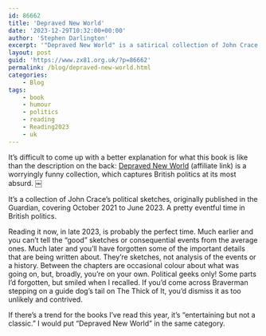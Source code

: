 ```yaml
---
id: 86662
title: 'Depraved New World'
date: '2023-12-29T10:32:00+00:00'
author: 'Stephen Darlington'
excerpt: '"Depraved New World" is a satirical collection of John Crace''s political sketches from October 2021 to June 2023, capturing the absurdity of British politics. Best enjoyed now for timely relevance, it offers entertainment rather than deep analysis. Recommended for political enthusiasts.'
layout: post
guid: 'https://www.zx81.org.uk/?p=86662'
permalink: /blog/depraved-new-world.html
categories:
    - Blog
tags:
    - book
    - humour
    - politics
    - reading
    - Reading2023
    - uk
---
```


<span style="font-size: revert;">It’s difficult to come up with a better explanation for what this book is like than the description on the back: </span>[Depraved New World](https://amzn.to/3REMBx3)<span style="font-size: revert;"> (affiliate link) is a worryingly funny collection, which captures British politics at its most absurd. ￼</span>

It’s a collection of John Crace’s political sketches, originally published in the Guardian, covering October 2021 to June 2023. A pretty eventful time in British politics.

Reading it now, in late 2023, is probably the perfect time. Much earlier and you can’t tell the “good” sketches or consequential events from the average ones. Much later and you’ll have forgotten some of the important details that are being written about. They’re sketches, not analysis of the events or a history. Between the chapters are occasional colour about what was going on, but, broadly, you’re on your own. Political geeks only! Some parts I’d forgotten, but smiled when I recalled. If you’d come across Braverman stepping on a guide dog’s tail on The Thick of It, you’d dismiss it as too unlikely and contrived.

If there’s a trend for the books I’ve read this year, it’s “entertaining but not a classic.” I would put “Depraved New World” in the same category.